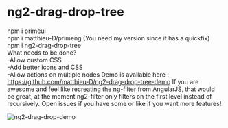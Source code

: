 # ng2-drag-drop-tree
npm i primeui <br>
npm i matthieu-D/primeng (You need my version since it has a quickfix)<br>
npm i ng2-drag-drop-tree <br>
What needs to be done?<br>
-Allow custom CSS<br>
-Add better icons and CSS<br>
-Allow actions on multiple nodes
Demo is available here : https://github.com/matthieu-D/ng2-drag-drop-tree-demo
If you are awesome and feel like recreating the ng-filter from AngularJS, that would be great, at the moment ng2-filter only filters on the first level instead of recursively.
Open issues if you have some or like if you want more features!


![ng2-drag-drop-demo](https://i.makeagif.com/media/8-14-2016/gahLfN.gif)
